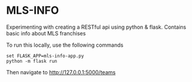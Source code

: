 # MLS-INFO

Experimenting with creating a RESTful api using python & flask. Contains basic info about MLS franchises

To run this locally, use the following commands

```
set FLASK_APP=mls-info-app.py
python -m flask run
```

Then navigate to http://127.0.0.1:5000/teams
